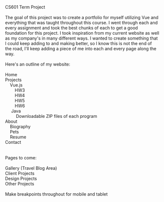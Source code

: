 CS601 Term Project
<br><br>
The goal of this project was to create a portfolio for myself utilizing Vue and everything that was taught throughout this course. I went through each and every assignment and took the best chunks of each to get a good foundation for this project. I took inspiration from my current website as well as my company's in many different ways. I wanted to create something that I could keep adding to and making better, so I know this is not the end of the road, I'll keep adding a piece of me into each and every page along the way.
<br><br>
Here's an outline of my website:
<br><br>
Home<br>
Projects<br>
 &nbsp;&nbsp; &nbsp;Vue.js<br>
  &nbsp;&nbsp;&nbsp;&nbsp; &nbsp;&nbsp; HW3<br>
 &nbsp;&nbsp; &nbsp;&nbsp;  &nbsp;&nbsp;HW4<br>
 &nbsp;&nbsp; &nbsp;&nbsp; &nbsp; HW5<br>
 &nbsp;&nbsp; &nbsp;&nbsp;  &nbsp;&nbsp;HW6<br>
&nbsp;&nbsp; &nbsp; Java<br>
 &nbsp;&nbsp; &nbsp;&nbsp; &nbsp;&nbsp; Downloadable ZIP files of each program<br>
About<br>
 &nbsp;&nbsp; &nbsp;Biography<br>
 &nbsp;&nbsp; &nbsp;Pets<br>
 &nbsp;&nbsp;&nbsp; Resume<br>
Contact<br>
<br><br>
Pages to come:
<br><br>
Gallery (Travel Blog Area)<br>
Client Projects<br>
Design Projects<br>
Other Projects<br><br>
Make breakpoints throughout for mobile and tablet
